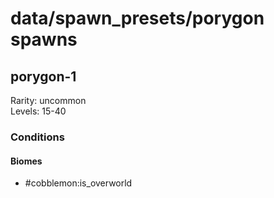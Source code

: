 # data/spawn_presets/porygon spawns  
  
## porygon-1  
Rarity: uncommon  
Levels: 15-40  
  
### Conditions  
  
#### Biomes  
  * #cobblemon:is_overworld
  
